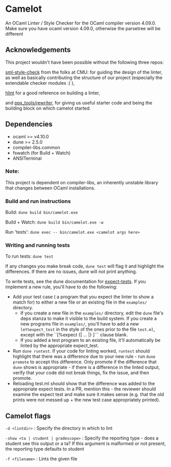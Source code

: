 # Camelot
An OCaml Linter / Style Checker for the OCaml compiler version 4.09.0.
Make sure you have ocaml version 4.09.0, otherwise the parsetree will be different

## Acknowledgements
This project wouldn't have been possible without the following three repos:

[sml-style-check](https://github.com/jluningp/sml-style-check) from the folks at CMU: for guiding the design of the linter, as well as basically contributing the structure of our project (especially the extendable checker modules :) ),

[hlint](https://github.com/ndmitchell/hlint) for a good reference on building a linter,

and [ppx_tools/rewriter](https://github.com/ocaml-ppx/ppx_tools/blob/master/rewriter.ml), for giving us useful starter code and being the building block on which camelot started. 

## Dependencies
- ocaml >= v4.10.0
- dune >= 2.5.0
- compiler-libs.common
- fswatch (for Build + Watch)
- ANSITerminal

### Note:
This project is dependent on compiler-libs, an inherently unstable library that
changes between OCaml installations.

### Build and run instructions
Build:
`dune build bin/camelot.exe`

Build + Watch:
`dune build bin/camelot.exe -w`

Run 'tests':
`dune exec -- bin/camelot.exe <camelot args here>`

### Writing and running tests
To run tests:
`dune test`

If any changes you make break code, `dune test` will flag it and highlight the differences. If there are no issues,
dune will not print anything.

To write tests, see the dune documentation for [expect-tests](https://dune.readthedocs.io/en/stable/tests/html).
If you implement a new rule, you'll have to do the following:
* Add your test case ( a program that you expect the linter to show a match for) to either a new file or an existing file
  in the `examples/` directory.
  * If you create a new file in the `examples/` directory, edit the `dune` file's deps stanza to make it visible to the
  build system. If you create a new programs file in `examples/`, you'll have to add a new `let%expect_test` in the style of the ones prior to the
  file `test.ml`, except with the ``[%expect {| ... |} ]``` clause blank.
  * If you added a test program to an existing file, it'll automatically be linted by the appropriate expect_test.
* Run `dune runtest`. If your code for linting worked, `runtest` should
  highlight that there was a difference due to your new rule - run `dune promote` to accept this difference.
  Only promote if the difference that `dune` shows is appropriate - if there is a difference in the linted output, verify that your code did not break things,
  fix the issue, and then promote.
* Reloading test.ml should show that the difference was added to the appropriate expect tests. In a PR, mention this - the reviewer
  should examine the expect test and make sure it makes sense (e.g. that the old prints were not messed up + the new test case appropriately printed).

## Camelot flags

`-d <lintdir>` : Specify the directory in which to lint

`-show <ta | student | gradescope>` : Specify the reporting type - does a student see this output or a ta?
If this argument is malformed or not present, the reporting type defaults to student

`-f <filename>` : Lints the given file




